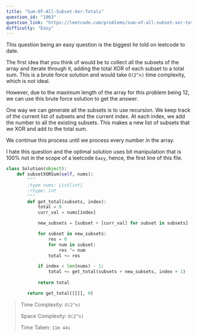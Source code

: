 ```yaml
---
title: "Sum-Of-All-Subset-Xor-Totals"
question_id: "1863"
question_link: "https://leetcode.com/problems/sum-of-all-subset-xor-totals/"
difficulty: "Easy"
---
```


This question being an easy question is the biggest lie told on leetcode to date.

The first idea that you think of would be to collect all the subsets of the array and iterate through it, adding the total XOR of each subset to a total sum. This is a brute force solution and would take `O(2^n)` time complexity, which is not ideal.

However, due to the maximum length of the array for this problem being 12, we can use this brute force solution to get the answer. 

One way we can generate all the subsets is to use recursion. We keep track of the current list of subsets and the current index. At each index, we add the number to all the existing subsets. This makes a new list of subsets that we XOR and add to the total sum.

We continue this process until we process every number in the array.

I hate this question and the optimal solution uses bit manipulation that is 100% not in the scope of a leetcode `Easy`, hence, the first line of this file.

```python
class Solution(object):
    def subsetXORSum(self, nums):
        """
        :type nums: List[int]
        :rtype: int
        """
        def get_total(subsets, index):
            total = 0
            curr_val = nums[index]

            new_subsets = [subset + [curr_val] for subset in subsets]

            for subset in new_subsets:
                res = 0
                for num in subset:
                    res ^= num
                total += res

            if index < len(nums) - 1:
                total += get_total(subsets + new_subsets, index + 1)
                
            return total

        return get_total([[]], 0)
```

> Time Complexity: `O(2^n)`
>
> Space Complexity: `O(2^n)`
>
> Time Taken: `11m 44s`
